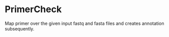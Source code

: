 PrimerCheck
===========

Map primer over the given input fastq and fasta files and creates annotation subsequently.
